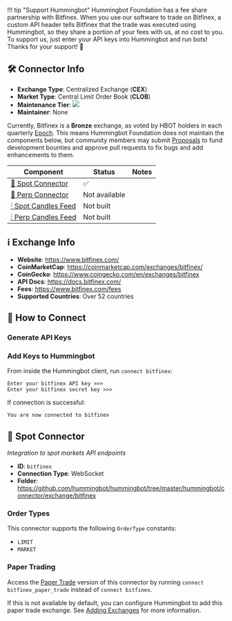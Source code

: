 !!! tip "Support Hummingbot"
    Hummingbot Foundation has a fee share partnership with Bitfinex. When you use our software to trade on Bitfinex, a custom API header tells Bitfinex that the trade was executed using Hummingbot, so they share a portion of your fees with us, at no cost to you. To support us, just enter your API keys into Hummingbot and run bots! Thanks for your support! 🙏

## 🛠 Connector Info

- **Exchange Type**: Centralized Exchange (**CEX**)
- **Market Type**: Central Limit Order Book (**CLOB**)
- **Maintenance Tier**: ![](https://img.shields.io/static/v1?label=Hummingbot&message=BRONZE&color=green)
- **Maintainer**: None

Currently, Bitfinex is a **Bronze** exchange, as voted by HBOT holders in each quarterly [Epoch](/governance/epochs). This means Hummingbot Foundation does not maintain the components below, but community members may submit [Proposals](/governance/proposals) to fund development bounties and approve pull requests to fix bugs and add enhancements to them.

| Component | Status | Notes | 
| --------- | ------ | ----- |
| [🔀 Spot Connector](#spot-connector) | ✅ |
| [🔀 Perp Connector](#perp-connector) | Not available |
| [🕯 Spot Candles Feed](#spot-candles-feed) | Not built  | 
| [🕯 Perp Candles Feed](#perp-candles-feed) | Not built  | 

## ℹ️ Exchange Info

- **Website**: <https://www.bitfinex.com/>
- **CoinMarketCap**: <https://coinmarketcap.com/exchanges/bitfinex/>
- **CoinGecko**: <https://www.coingecko.com/en/exchanges/bitfinex>
- **API Docs**: <https://docs.bitfinex.com/>
- **Fees**: <https://www.bitfinex.com/fees>
- **Supported Countries**: Over 52 countries

## 🔑 How to Connect

### Generate API Keys



### Add Keys to Hummingbot

From inside the Hummingbot client, run `connect bitfinex`:

```
Enter your bitfinex API key >>>
Enter your bitfinex secret key >>>
```

If connection is successful:

```
You are now connected to bitfinex
```


## 🔀 Spot Connector
*Integration to spot markets API endpoints*

- **ID**: `bitfinex`
- **Connection Type**: WebSocket
- **Folder**: https://github.com/hummingbot/hummingbot/tree/master/hummingbot/connector/exchange/bitfinex

### Order Types

This connector supports the following `OrderType` constants:

- `LIMIT`
- `MARKET`

### Paper Trading

Access the [Paper Trade](/global-configs/paper-trade/) version of this connector by running `connect bitfinex_paper_trade` instead of `connect bitfinex`.

If this is not available by default, you can configure Hummingbot to add this paper trade exchange. See [Adding Exchanges](/global-configs/paper-trade/#adding-exchanges) for more information.
```
